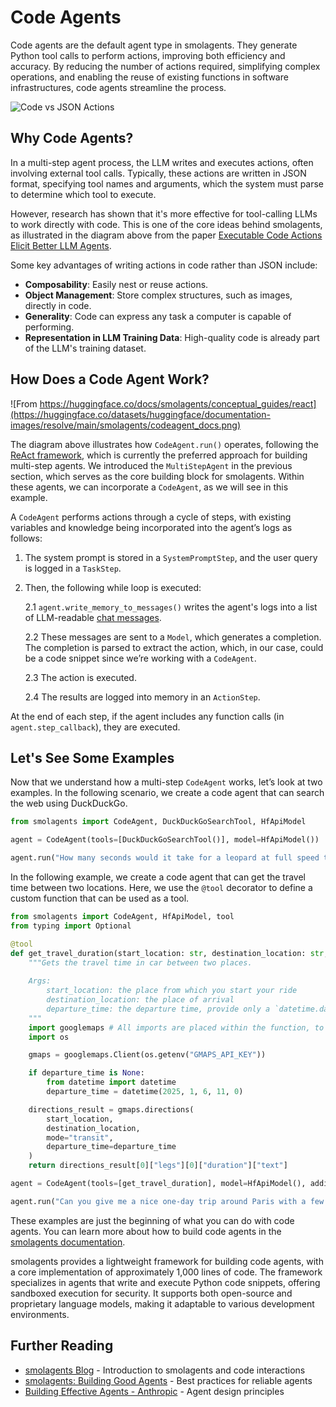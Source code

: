 # Code Agents

Code agents are the default agent type in smolagents. They generate Python tool calls to perform actions, improving both efficiency and accuracy. By reducing the number of actions required, simplifying complex operations, and enabling the reuse of existing functions in software infrastructures, code agents streamline the process.

![Code vs JSON Actions](https://huggingface.co/datasets/huggingface/documentation-images/resolve/main/transformers/code_vs_json_actions.png)

## Why Code Agents?

In a multi-step agent process, the LLM writes and executes actions, often involving external tool calls. Typically, these actions are written in JSON format, specifying tool names and arguments, which the system must parse to determine which tool to execute.

However, research has shown that it's more effective for tool-calling LLMs to work directly with code. This is one of the core ideas behind smolagents, as illustrated in the diagram above from the paper [Executable Code Actions Elicit Better LLM Agents](https://huggingface.co/papers/2402.01030).

Some key advantages of writing actions in code rather than JSON include:

* **Composability**: Easily nest or reuse actions.
* **Object Management**: Store complex structures, such as images, directly in code.
* **Generality**: Code can express any task a computer is capable of performing.
* **Representation in LLM Training Data**: High-quality code is already part of the LLM's training dataset.

## How Does a Code Agent Work?

![From https://huggingface.co/docs/smolagents/conceptual_guides/react](https://huggingface.co/datasets/huggingface/documentation-images/resolve/main/smolagents/codeagent_docs.png)

The diagram above illustrates how `CodeAgent.run()` operates, following the [ReAct framework](https://huggingface.co/papers/2210.03629), which is currently the preferred approach for building multi-step agents. We introduced the `MultiStepAgent` in the previous section, which serves as the core building block for smolagents. Within these agents, we can incorporate a `CodeAgent`, as we will see in this example.

A `CodeAgent` performs actions through a cycle of steps, with existing variables and knowledge being incorporated into the agent’s logs as follows:

1. The system prompt is stored in a `SystemPromptStep`, and the user query is logged in a `TaskStep`.

2. Then, the following while loop is executed:

    2.1 `agent.write_memory_to_messages()` writes the agent's logs into a list of LLM-readable [chat messages](https://huggingface.co/docs/transformers/en/chat_templating).
    
    2.2 These messages are sent to a `Model`, which generates a completion. The completion is parsed to extract the action, which, in our case, could be a code snippet since we’re working with a `CodeAgent`.
    
    2.3 The action is executed.
    
    2.4 The results are logged into memory in an `ActionStep`.

At the end of each step, if the agent includes any function calls (in `agent.step_callback`), they are executed.

## Let's See Some Examples

Now that we understand how a multi-step `CodeAgent` works, let’s look at two examples. In the following scenario, we create a code agent that can search the web using DuckDuckGo.

```python
from smolagents import CodeAgent, DuckDuckGoSearchTool, HfApiModel

agent = CodeAgent(tools=[DuckDuckGoSearchTool()], model=HfApiModel())

agent.run("How many seconds would it take for a leopard at full speed to run through Pont des Arts?")
```

In the following example, we create a code agent that can get the travel time between two locations. Here, we use the `@tool` decorator to define a custom function that can be used as a tool.

```python
from smolagents import CodeAgent, HfApiModel, tool
from typing import Optional

@tool
def get_travel_duration(start_location: str, destination_location: str, departure_time: Optional[int] = None) -> str:
    """Gets the travel time in car between two places.
    
    Args:
        start_location: the place from which you start your ride
        destination_location: the place of arrival
        departure_time: the departure time, provide only a `datetime.datetime` if you want to specify this
    """
    import googlemaps # All imports are placed within the function, to allow for sharing to Hub.
    import os

    gmaps = googlemaps.Client(os.getenv("GMAPS_API_KEY"))

    if departure_time is None:
        from datetime import datetime
        departure_time = datetime(2025, 1, 6, 11, 0)

    directions_result = gmaps.directions(
        start_location,
        destination_location,
        mode="transit",
        departure_time=departure_time
    )
    return directions_result[0]["legs"][0]["duration"]["text"]

agent = CodeAgent(tools=[get_travel_duration], model=HfApiModel(), additional_authorized_imports=["datetime"])

agent.run("Can you give me a nice one-day trip around Paris with a few locations and the times? Could be in the city or outside, but should fit in one day. I'm travelling only via public transportation.")
```

These examples are just the beginning of what you can do with code agents. You can learn more about how to build code agents in the [smolagents documentation](https://huggingface.co/docs/smolagents).

smolagents provides a lightweight framework for building code agents, with a core implementation of approximately 1,000 lines of code. The framework specializes in agents that write and execute Python code snippets, offering sandboxed execution for security. It supports both open-source and proprietary language models, making it adaptable to various development environments.


## Further Reading

- [smolagents Blog](https://huggingface.co/blog/smolagents) - Introduction to smolagents and code interactions
- [smolagents: Building Good Agents](https://huggingface.co/docs/smolagents/tutorials/building_good_agents) - Best practices for reliable agents
- [Building Effective Agents - Anthropic](https://www.anthropic.com/research/building-effective-agents) - Agent design principles

